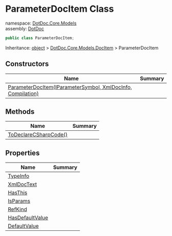 ﻿# ParameterDocItem Class

namespace: [DotDoc\.Core\.Models](../DotDoc.Core.Models.md)<br />
assembly: [DotDoc](../../DotDoc.md)



```csharp
public class ParameterDocItem;
```

Inheritance: [object](https://docs.microsoft.com/dotnet/api/System.Object) > [DotDoc\.Core\.Models\.DocItem](../../DotDoc/DotDoc.Core.Models/DocItem.md) > ParameterDocItem

## Constructors

| Name | Summary |
|------|---------|
| [ParameterDocItem\(IParameterSymbol, XmlDocInfo, Compilation\)](./ParameterDocItem/$ctor.md) |  |

## Methods

| Name | Summary |
|------|---------|
| [ToDeclareCSharpCode\(\)](./ParameterDocItem/ToDeclareCSharpCode.md) |  |

## Properties

| Name | Summary |
|------|---------|
| [TypeInfo](./ParameterDocItem/TypeInfo.md) |  |
| [XmlDocText](./ParameterDocItem/XmlDocText.md) |  |
| [HasThis](./ParameterDocItem/HasThis.md) |  |
| [IsParams](./ParameterDocItem/IsParams.md) |  |
| [RefKind](./ParameterDocItem/RefKind.md) |  |
| [HasDefaultValue](./ParameterDocItem/HasDefaultValue.md) |  |
| [DefaultValue](./ParameterDocItem/DefaultValue.md) |  |

